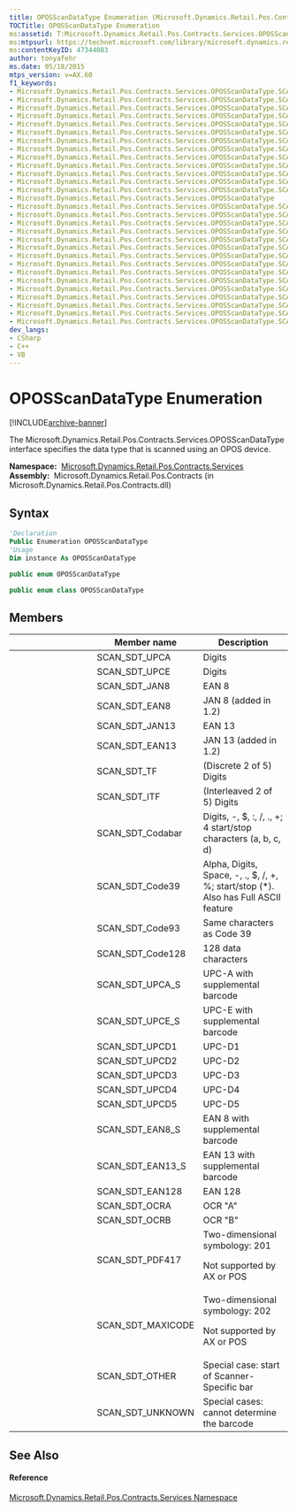 ```yaml
---
title: OPOSScanDataType Enumeration (Microsoft.Dynamics.Retail.Pos.Contracts.Services)
TOCTitle: OPOSScanDataType Enumeration
ms:assetid: T:Microsoft.Dynamics.Retail.Pos.Contracts.Services.OPOSScanDataType
ms:mtpsurl: https://technet.microsoft.com/library/microsoft.dynamics.retail.pos.contracts.services.oposscandatatype(v=AX.60)
ms:contentKeyID: 47344083
author: tonyafehr
ms.date: 05/18/2015
mtps_version: v=AX.60
f1_keywords:
- Microsoft.Dynamics.Retail.Pos.Contracts.Services.OPOSScanDataType.SCAN_SDT_Code39
- Microsoft.Dynamics.Retail.Pos.Contracts.Services.OPOSScanDataType.SCAN_SDT_UPCD4
- Microsoft.Dynamics.Retail.Pos.Contracts.Services.OPOSScanDataType.SCAN_SDT_EAN128
- Microsoft.Dynamics.Retail.Pos.Contracts.Services.OPOSScanDataType.SCAN_SDT_PDF417
- Microsoft.Dynamics.Retail.Pos.Contracts.Services.OPOSScanDataType.SCAN_SDT_UPCE
- Microsoft.Dynamics.Retail.Pos.Contracts.Services.OPOSScanDataType.SCAN_SDT_EAN13_S
- Microsoft.Dynamics.Retail.Pos.Contracts.Services.OPOSScanDataType.SCAN_SDT_OCRB
- Microsoft.Dynamics.Retail.Pos.Contracts.Services.OPOSScanDataType.SCAN_SDT_UPCD3
- Microsoft.Dynamics.Retail.Pos.Contracts.Services.OPOSScanDataType.SCAN_SDT_ITF
- Microsoft.Dynamics.Retail.Pos.Contracts.Services.OPOSScanDataType.SCAN_SDT_Code128
- Microsoft.Dynamics.Retail.Pos.Contracts.Services.OPOSScanDataType.SCAN_SDT_UPCA_S
- Microsoft.Dynamics.Retail.Pos.Contracts.Services.OPOSScanDataType.SCAN_SDT_EAN13
- Microsoft.Dynamics.Retail.Pos.Contracts.Services.OPOSScanDataType.SCAN_SDT_MAXICODE
- Microsoft.Dynamics.Retail.Pos.Contracts.Services.OPOSScanDataType
- Microsoft.Dynamics.Retail.Pos.Contracts.Services.OPOSScanDataType.SCAN_SDT_UNKNOWN
- Microsoft.Dynamics.Retail.Pos.Contracts.Services.OPOSScanDataType.SCAN_SDT_EAN8_S
- Microsoft.Dynamics.Retail.Pos.Contracts.Services.OPOSScanDataType.SCAN_SDT_UPCD1
- Microsoft.Dynamics.Retail.Pos.Contracts.Services.OPOSScanDataType.SCAN_SDT_UPCA
- Microsoft.Dynamics.Retail.Pos.Contracts.Services.OPOSScanDataType.SCAN_SDT_Code93
- Microsoft.Dynamics.Retail.Pos.Contracts.Services.OPOSScanDataType.SCAN_SDT_TF
- Microsoft.Dynamics.Retail.Pos.Contracts.Services.OPOSScanDataType.SCAN_SDT_EAN8
- Microsoft.Dynamics.Retail.Pos.Contracts.Services.OPOSScanDataType.SCAN_SDT_Codabar
- Microsoft.Dynamics.Retail.Pos.Contracts.Services.OPOSScanDataType.SCAN_SDT_OTHER
- Microsoft.Dynamics.Retail.Pos.Contracts.Services.OPOSScanDataType.SCAN_SDT_UPCD2
- Microsoft.Dynamics.Retail.Pos.Contracts.Services.OPOSScanDataType.SCAN_SDT_JAN13
- Microsoft.Dynamics.Retail.Pos.Contracts.Services.OPOSScanDataType.SCAN_SDT_UPCD5
- Microsoft.Dynamics.Retail.Pos.Contracts.Services.OPOSScanDataType.SCAN_SDT_UPCE_S
- Microsoft.Dynamics.Retail.Pos.Contracts.Services.OPOSScanDataType.SCAN_SDT_JAN8
- Microsoft.Dynamics.Retail.Pos.Contracts.Services.OPOSScanDataType.SCAN_SDT_OCRA
dev_langs:
- CSharp
- C++
- VB
---
```


# OPOSScanDataType Enumeration


[!INCLUDE[archive-banner](includes/archive-banner.md)]

The Microsoft.Dynamics.Retail.Pos.Contracts.Services.OPOSScanDataType interface specifies the data type that is scanned using an OPOS device.

**Namespace:**  [Microsoft.Dynamics.Retail.Pos.Contracts.Services](microsoft-dynamics-retail-pos-contracts-services-namespace.md)  
**Assembly:**  Microsoft.Dynamics.Retail.Pos.Contracts (in Microsoft.Dynamics.Retail.Pos.Contracts.dll)

## Syntax

``` vb
'Declaration
Public Enumeration OPOSScanDataType
'Usage
Dim instance As OPOSScanDataType
```

``` csharp
public enum OPOSScanDataType
```

``` c++
public enum class OPOSScanDataType
```

## Members

<table>
<colgroup>
<col style="width: 33%" />
<col style="width: 33%" />
<col style="width: 33%" />
</colgroup>
<thead>
<tr class="header">
<th></th>
<th>Member name</th>
<th>Description</th>
</tr>
</thead>
<tbody>
<tr class="odd">
<td></td>
<td>SCAN_SDT_UPCA</td>
<td>Digits</td>
</tr>
<tr class="even">
<td></td>
<td>SCAN_SDT_UPCE</td>
<td>Digits</td>
</tr>
<tr class="odd">
<td></td>
<td>SCAN_SDT_JAN8</td>
<td>EAN 8</td>
</tr>
<tr class="even">
<td></td>
<td>SCAN_SDT_EAN8</td>
<td>JAN 8 (added in 1.2)</td>
</tr>
<tr class="odd">
<td></td>
<td>SCAN_SDT_JAN13</td>
<td>EAN 13</td>
</tr>
<tr class="even">
<td></td>
<td>SCAN_SDT_EAN13</td>
<td>JAN 13 (added in 1.2)</td>
</tr>
<tr class="odd">
<td></td>
<td>SCAN_SDT_TF</td>
<td>(Discrete 2 of 5) Digits</td>
</tr>
<tr class="even">
<td></td>
<td>SCAN_SDT_ITF</td>
<td>(Interleaved 2 of 5) Digits</td>
</tr>
<tr class="odd">
<td></td>
<td>SCAN_SDT_Codabar</td>
<td>Digits, -, $, :, /, ., +; 4 start/stop characters (a, b, c, d)</td>
</tr>
<tr class="even">
<td></td>
<td>SCAN_SDT_Code39</td>
<td>Alpha, Digits, Space, -, ., $, /, +, %; start/stop (*). Also has Full ASCII feature</td>
</tr>
<tr class="odd">
<td></td>
<td>SCAN_SDT_Code93</td>
<td>Same characters as Code 39</td>
</tr>
<tr class="even">
<td></td>
<td>SCAN_SDT_Code128</td>
<td>128 data characters</td>
</tr>
<tr class="odd">
<td></td>
<td>SCAN_SDT_UPCA_S</td>
<td>UPC-A with supplemental barcode</td>
</tr>
<tr class="even">
<td></td>
<td>SCAN_SDT_UPCE_S</td>
<td>UPC-E with supplemental barcode</td>
</tr>
<tr class="odd">
<td></td>
<td>SCAN_SDT_UPCD1</td>
<td>UPC-D1</td>
</tr>
<tr class="even">
<td></td>
<td>SCAN_SDT_UPCD2</td>
<td>UPC-D2</td>
</tr>
<tr class="odd">
<td></td>
<td>SCAN_SDT_UPCD3</td>
<td>UPC-D3</td>
</tr>
<tr class="even">
<td></td>
<td>SCAN_SDT_UPCD4</td>
<td>UPC-D4</td>
</tr>
<tr class="odd">
<td></td>
<td>SCAN_SDT_UPCD5</td>
<td>UPC-D5</td>
</tr>
<tr class="even">
<td></td>
<td>SCAN_SDT_EAN8_S</td>
<td>EAN 8 with supplemental barcode</td>
</tr>
<tr class="odd">
<td></td>
<td>SCAN_SDT_EAN13_S</td>
<td>EAN 13 with supplemental barcode</td>
</tr>
<tr class="even">
<td></td>
<td>SCAN_SDT_EAN128</td>
<td>EAN 128</td>
</tr>
<tr class="odd">
<td></td>
<td>SCAN_SDT_OCRA</td>
<td>OCR &quot;A&quot;</td>
</tr>
<tr class="even">
<td></td>
<td>SCAN_SDT_OCRB</td>
<td>OCR &quot;B&quot;</td>
</tr>
<tr class="odd">
<td></td>
<td>SCAN_SDT_PDF417</td>
<td>Two-dimensional symbology: 201
<p>Not supported by AX or POS</p></td>
</tr>
<tr class="even">
<td></td>
<td>SCAN_SDT_MAXICODE</td>
<td>Two-dimensional symbology: 202
<p>Not supported by AX or POS</p></td>
</tr>
<tr class="odd">
<td></td>
<td>SCAN_SDT_OTHER</td>
<td>Special case: start of Scanner-Specific bar</td>
</tr>
<tr class="even">
<td></td>
<td>SCAN_SDT_UNKNOWN</td>
<td>Special cases: cannot determine the barcode</td>
</tr>
</tbody>
</table>


## See Also

#### Reference

[Microsoft.Dynamics.Retail.Pos.Contracts.Services Namespace](microsoft-dynamics-retail-pos-contracts-services-namespace.md)

